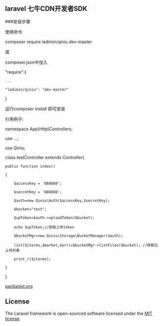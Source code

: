 ## laravel 七牛CDN开发者SDK

###安装步骤

使用命令

composer require ladimin/qiniu dev-master

或

composer.json中加入

"require":{

    ...

    "ladimin/qiniu": "dev-master"

}

运行composer install 即可安装

引用例子:

namespace App\Http\Controllers;

use ...;

use Qiniu;

class testController extends Controller{

    public function index()

    {

        $accessKey = '888888';

        $secretKey = '888888';

        $auth=new Qiniu\Auth($accessKey,$secretKey);

        $bucket="test";

        $upToken=$auth->uploadToken($bucket);

        echo $upToken;//获取上传token

        $bucketMgr=new Qiniu\Storage\BucketManager($auth);

        list($iterms,$market,$err)=$bucketMgr->listFiles($bucket); //获取已上传列表

        print_r($iterms);

    }

}

[packagist.org](https://packagist.org/packages/ladimin/qiniu)

## License

The Laravel framework is open-sourced software licensed under the [MIT license](http://opensource.org/licenses/MIT).